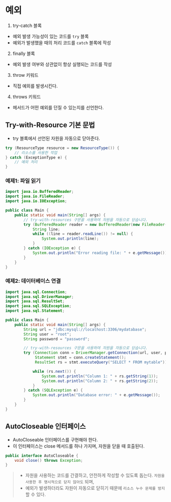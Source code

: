 # 예외
1. try-catch 블록
- 예외 발생 가능성이 있는 코드를 `try` 블록
- 예외가 발생했을 때의 처리 코드를 `catch` 블록에 작성
2. finally 블록
- 예외 발생 여부와 상관없이 항상 실행되는 코드를 작성
3. throw 키워드
- 직접 예외를 발생시킨다.
4. throws 키워드
- 메서드가 어떤 예외를 던질 수 있는지를 선언한다.

## Try-with-Resource 기본 문법
- try 블록에서 선언된 자원을 자동으로 닫아준다. 
```java
try (ResourceType resource = new ResourceType()) {
    // 리소스를 사용한 작업
} catch (ExceptionType e) {
    // 예외 처리
}
```
### 예제1: 파일 읽기
```java
import java.io.BufferedReader;
import java.io.FileReader;
import java.io.IOException;

public class Main {
    public static void main(String[] args) {
        // try-with-resources 구문을 사용하여 자원을 자동으로 닫습니다.
        try (BufferedReader reader = new BufferedReader(new FileReader("example.txt"))) {
            String line;
            while ((line = reader.readLine()) != null) {
                System.out.println(line);
            }
        } catch (IOException e) {
            System.out.println("Error reading file: " + e.getMessage());
        }
    }
}
```
### 예제2: 데이터베이스 연결
```java
import java.sql.Connection;
import java.sql.DriverManager;
import java.sql.ResultSet;
import java.sql.SQLException;
import java.sql.Statement;

public class Main {
    public static void main(String[] args) {
        String url = "jdbc:mysql://localhost:3306/mydatabase";
        String user = "root";
        String password = "password";

        // try-with-resources 구문을 사용하여 자원을 자동으로 닫습니다.
        try (Connection conn = DriverManager.getConnection(url, user, password);
             Statement stmt = conn.createStatement();
             ResultSet rs = stmt.executeQuery("SELECT * FROM mytable")) {

            while (rs.next()) {
                System.out.println("Column 1: " + rs.getString(1));
                System.out.println("Column 2: " + rs.getString(2));
            }
        } catch (SQLException e) {
            System.out.println("Database error: " + e.getMessage());
        }
    }
}
```
## AutoCloseable 인터페이스
- AutoCloseable 인터페이스를 구현해야 한다. 
- 이 인터페이스는 close 메서드를 하나 가지며, 자원을 닫을 때 호출된다. 
```java
public interface AutoCloseable {
    void close() throws Exception;
}
```
> - 자원을 사용하는 코드를 간결하고, 안전하게 작성할 수 있도록 돕는다. 
> `자원을 사용한 후 명시적으로 닫지 않아도` 되며, <br>
> - 예외가 발생하더라도 자원이 자동으로 닫히기 때문에 
> `리소스 누수 문제를 방지`할 수 있다.